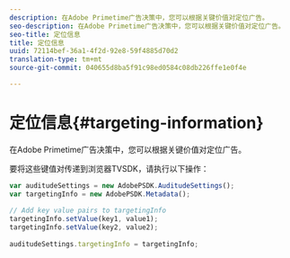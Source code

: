 ```yaml
---
description: 在Adobe Primetime广告决策中，您可以根据关键价值对定位广告。
seo-description: 在Adobe Primetime广告决策中，您可以根据关键价值对定位广告。
seo-title: 定位信息
title: 定位信息
uuid: 72114bef-36a1-4f2d-92e8-59f4885d70d2
translation-type: tm+mt
source-git-commit: 040655d8ba5f91c98ed0584c08db226ffe1e0f4e

---
```



# 定位信息{#targeting-information}

在Adobe Primetime广告决策中，您可以根据关键价值对定位广告。

要将这些键值对传递到浏览器TVSDK，请执行以下操作：

```js
var auditudeSettings = new AdobePSDK.AuditudeSettings(); 
var targetingInfo = new AdobePSDK.Metadata(); 
 
// Add key value pairs to targetingInfo 
targetingInfo.setValue(key1, value1); 
targetingInfo.setValue(key2, value2); 
 
auditudeSettings.targetingInfo = targetingInfo;
```

